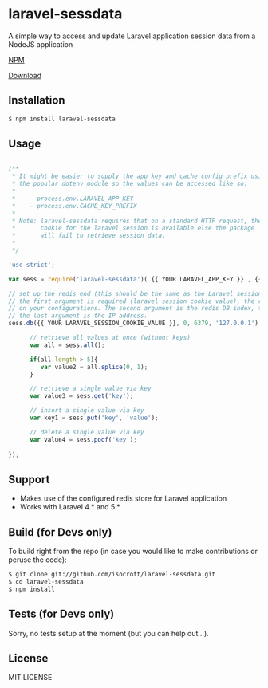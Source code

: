 # laravel-sessdata

A simple way to access and update Laravel application session data from a NodeJS application

   [NPM][npm-url]
   
   [Download][downloads-url]

## Installation

```bash
$ npm install laravel-sessdata
```  

## Usage

```js

/**
 * It might be easier to supply the app key and cache config prefix using
 * the popular dotenv module so the values can be accessed like so: 
 *
 *    - process.env.LARAVEL_APP_KEY
 *    - process.env.CACHE_KEY_PREFIX
 *
 * Note: laravel-sessdata requires that on a standard HTTP request, the 
 *       cookie for the laravel session is available else the package
 *       will fail to retrieve session data.  
 *
 */

'use strict'; 

var sess = require('laravel-sessdata')( {{ YOUR LARAVEL_APP_KEY }} , {{ YOUR CACHE_KEY_PREFIX }} );

// set up the redis end (this should be the same as the Laravel session store you have set up)
// the first argument is required (laravel session cookie value), the rest are optional depending 
// on your configurations. The second argument is the redis DB index, the third is the DB port number, 
// the last argument is the IP address. 
sess.db({{ YOUR LARAVEL_SESSION_COOKIE_VALUE }}, 0, 6379, '127.0.0.1').then(function(){

      // retrieve all values at once (without keys)
      var all = sess.all();

      if(all.length > 5){
         var value2 = all.splice(0, 1);
      }

      // retrieve a single value via key
      var value3 = sess.get('key');

      // insert a single value via key
      var key1 = sess.put('key', 'value');

      // delete a single value via key
      var value4 = sess.poof('key'); 
      
});      
```

## Support

  * Makes use of the configured redis store for Laravel application
  * Works with Laravel 4.* and 5.* 
  
## Build (for Devs only)

  To build right from the repo (in case you would like to make contributions or peruse the code):

```bash
$ git clone git://github.com/isocroft/laravel-sessdata.git
$ cd laravel-sessdata
$ npm install
```

## Tests (for Devs only)

  Sorry, no tests setup at the moment (but you can help out...).

## License

  MIT LICENSE

[npm-url]: https://npmjs.com/package/laravel-sessdata
[downloads-url]: https://npmjs.com/package/laravel-sessdata
